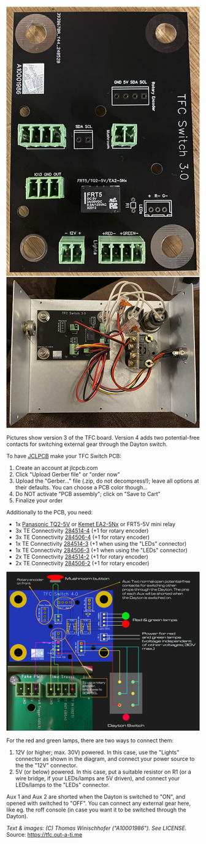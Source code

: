 ![PCB](img/pcb.jpg)
![InsideB](img/inside.jpg)

Pictures show version 3 of the TFC board. Version 4 adds two potential-free contacts for switching external gear through the Dayton switch.

To have [JCLPCB](https://jlcpcb.com) make your TFC Switch PCB:
1) Create an account at jlcpcb.com
2) Click "Upload Gerber file" or "order now"
3) Upload the "Gerber..." file (.zip, do not decompress!); leave all options at their defaults. You can choose a PCB color though...
4) Do NOT activate "PCB assembly"; click on "Save to Cart"
5) Finalize your order

Additionally to the PCB, you need:
- 1x [Panasonic TQ2-5V](https://www.mouser.com/ProductDetail/Panasonic-Industrial-Devices/TQ2-5V?qs=HLLy2pIPwutHaTSpVfb1kw%3D%3D) or [Kemet EA2-5Nx](https://www.mouser.com/ProductDetail/KEMET/EA2-5NU?qs=UeqeubEbzTX2QGWq8LyCiw%3D%3D) or FRT5-5V mini relay
- 3x TE Connectivity [284514-4](https://www.mouser.com/ProductDetail/TE-Connectivity/284514-4?qs=woBvfblj%2Fzy48ih9AmO90g%3D%3D) (+1 for rotary encoder)
- 3x TE Connectivity [284506-4](https://www.mouser.com/ProductDetail/TE-Connectivity/284506-4?qs=pW%2FyRk%2FT1EFUJ80efaE%2FeA%3D%3D) (+1 for rotary encoder)
- 1x TE Connectivity [284514-3](https://www.mouser.com/ProductDetail/TE-Connectivity/284514-3?qs=woBvfblj%2FzwGS50caoQlYA%3D%3D) (+1 when using the "LEDs" connector)
- 1x TE Connectivity [284506-3](https://www.mouser.com/ProductDetail/TE-Connectivity/284506-3?qs=pW%2FyRk%2FT1EErkHTioRHy7Q%3D%3D) (+1 when using the "LEDs" connector)
- 2x TE Connectivity [284514-2](https://www.mouser.com/ProductDetail/TE-Connectivity/284514-2?qs=woBvfblj%2FzwP8grZOAh0Gg%3D%3D) (+1 for rotary encoder)
- 2x TE Connectivity [284506-2](https://www.mouser.com/ProductDetail/TE-Connectivity/284506-2?qs=pW%2FyRk%2FT1EEEaP6r3xD3uw%3D%3D) (+1 for rotary encoder)

![Diagram](connection_diagramV4.png)

For the red and green lamps, there are two ways to connect them: 
1) 12V (or higher; max. 30V) powered. In this case, use the "Lights" connector as shown in the diagram, and connect your power source to the the "12V" connector.
2) 5V (or below) powered. In this case, put a suitable resistor on R1 (or a wire bridge, if your LEDs/lamps are 5V driven), and connect your LEDs/lamps to the "LEDs" connector.

Aux 1 and Aux 2 are shorted when the Dayton is switched to "ON", and opened with switched to "OFF". You can connect any external gear here, like eg. the roff console (in case you want it to be switched through the Dayton).

_Text & images: (C) Thomas Winischhofer ("A10001986"). See LICENSE._ Source: https://tfc.out-a-ti.me
